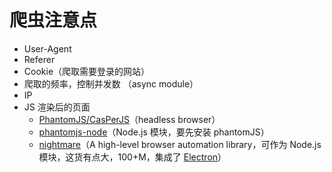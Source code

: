 # 爬虫注意点

- User-Agent
- Referer
- Cookie（爬取需要登录的网站）
- 爬取的频率，控制并发数 （async module）
- IP
- JS 渲染后的页面
	- [PhantomJS/CasPerJS](https://github.com/hanzichi/personal-collections/blob/master/phantomjs-casperjs-introduction.md)（headless browser）
	- [phantomjs-node](https://github.com/amir20/phantomjs-node)（Node.js 模块，要先安装 phantomJS）
	- [nightmare](https://github.com/segmentio/nightmare)（A high-level browser automation library，可作为 Node.js 模块，这货有点大，100+M，集成了 [Electron](http://electron.atom.io/)）
